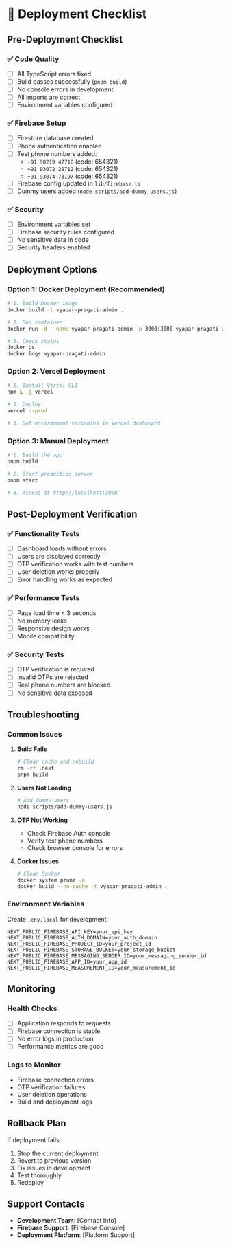 # 🚀 Deployment Checklist

## Pre-Deployment Checklist

### ✅ Code Quality
- [ ] All TypeScript errors fixed
- [ ] Build passes successfully (`pnpm build`)
- [ ] No console errors in development
- [ ] All imports are correct
- [ ] Environment variables configured

### ✅ Firebase Setup
- [ ] Firestore database created
- [ ] Phone authentication enabled
- [ ] Test phone numbers added:
  - `+91 90219 47718` (code: 654321)
  - `+91 93072 29712` (code: 654321)
  - `+91 93074 73197` (code: 654321)
- [ ] Firebase config updated in `lib/firebase.ts`
- [ ] Dummy users added (`node scripts/add-dummy-users.js`)

### ✅ Security
- [ ] Environment variables set
- [ ] Firebase security rules configured
- [ ] No sensitive data in code
- [ ] Security headers enabled

## Deployment Options

### Option 1: Docker Deployment (Recommended)

```bash
# 1. Build Docker image
docker build -t vyapar-pragati-admin .

# 2. Run container
docker run -d --name vyapar-pragati-admin -p 3000:3000 vyapar-pragati-admin

# 3. Check status
docker ps
docker logs vyapar-pragati-admin
```

### Option 2: Vercel Deployment

```bash
# 1. Install Vercel CLI
npm i -g vercel

# 2. Deploy
vercel --prod

# 3. Set environment variables in Vercel dashboard
```

### Option 3: Manual Deployment

```bash
# 1. Build the app
pnpm build

# 2. Start production server
pnpm start

# 3. Access at http://localhost:3000
```

## Post-Deployment Verification

### ✅ Functionality Tests
- [ ] Dashboard loads without errors
- [ ] Users are displayed correctly
- [ ] OTP verification works with test numbers
- [ ] User deletion works properly
- [ ] Error handling works as expected

### ✅ Performance Tests
- [ ] Page load time < 3 seconds
- [ ] No memory leaks
- [ ] Responsive design works
- [ ] Mobile compatibility

### ✅ Security Tests
- [ ] OTP verification is required
- [ ] Invalid OTPs are rejected
- [ ] Real phone numbers are blocked
- [ ] No sensitive data exposed

## Troubleshooting

### Common Issues

1. **Build Fails**
   ```bash
   # Clear cache and rebuild
   rm -rf .next
   pnpm build
   ```

2. **Users Not Loading**
   ```bash
   # Add dummy users
   node scripts/add-dummy-users.js
   ```

3. **OTP Not Working**
   - Check Firebase Auth console
   - Verify test phone numbers
   - Check browser console for errors

4. **Docker Issues**
   ```bash
   # Clean Docker
   docker system prune -a
   docker build --no-cache -t vyapar-pragati-admin .
   ```

### Environment Variables

Create `.env.local` for development:
```env
NEXT_PUBLIC_FIREBASE_API_KEY=your_api_key
NEXT_PUBLIC_FIREBASE_AUTH_DOMAIN=your_auth_domain
NEXT_PUBLIC_FIREBASE_PROJECT_ID=your_project_id
NEXT_PUBLIC_FIREBASE_STORAGE_BUCKET=your_storage_bucket
NEXT_PUBLIC_FIREBASE_MESSAGING_SENDER_ID=your_messaging_sender_id
NEXT_PUBLIC_FIREBASE_APP_ID=your_app_id
NEXT_PUBLIC_FIREBASE_MEASUREMENT_ID=your_measurement_id
```

## Monitoring

### Health Checks
- [ ] Application responds to requests
- [ ] Firebase connection is stable
- [ ] No error logs in production
- [ ] Performance metrics are good

### Logs to Monitor
- Firebase connection errors
- OTP verification failures
- User deletion operations
- Build and deployment logs

## Rollback Plan

If deployment fails:
1. Stop the current deployment
2. Revert to previous version
3. Fix issues in development
4. Test thoroughly
5. Redeploy

## Support Contacts

- **Development Team**: [Contact Info]
- **Firebase Support**: [Firebase Console]
- **Deployment Platform**: [Platform Support] 